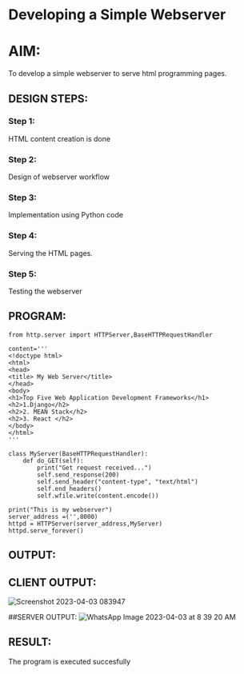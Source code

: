 # Developing a Simple Webserver

# AIM:

To develop a simple webserver to serve html programming pages.

## DESIGN STEPS:

### Step 1:

HTML content creation is done

### Step 2:

Design of webserver workflow

### Step 3:

Implementation using Python code

### Step 4:

Serving the HTML pages.

### Step 5:

Testing the webserver

## PROGRAM:
```
from http.server import HTTPServer,BaseHTTPRequestHandler

content='''
<!doctype html>
<html>
<head>
<title> My Web Server</title>
</head>
<body>
<h1>Top Five Web Application Development Frameworks</h1>
<h2>1.Django</h2>
<h2>2. MEAN Stack</h2>
<h2>3. React </h2>
</body>
</html>
'''

class MyServer(BaseHTTPRequestHandler):
    def do_GET(self):
        print("Get request received...")
        self.send_response(200) 
        self.send_header("content-type", "text/html")       
        self.end_headers()
        self.wfile.write(content.encode())

print("This is my webserver") 
server_address =('',8000)
httpd = HTTPServer(server_address,MyServer)
httpd.serve_forever()
```

## OUTPUT:

## CLIENT OUTPUT:
![Screenshot 2023-04-03 083947](https://user-images.githubusercontent.com/119406959/229402918-aa470c32-f204-44d3-b371-74e031e19804.png)

 ##SERVER OUTPUT:
 ![WhatsApp Image 2023-04-03 at 8 39 20 AM](https://user-images.githubusercontent.com/119406959/229403073-5a3dc993-1c9f-4ade-9839-93d99850ebde.jpeg)


## RESULT:
The program is executed succesfully
